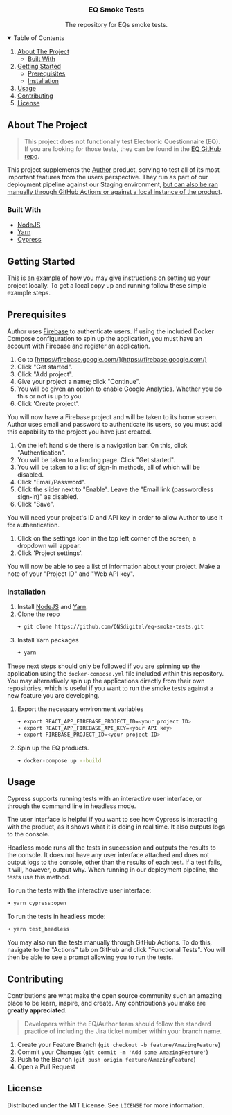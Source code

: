 <!--
*** Thanks for checking out the Best-README-Template. If you have a suggestion
*** that would make this better, please fork the repo and create a pull request
*** or simply open an issue with the tag "enhancement".
*** Thanks again! Now go create something AMAZING! :D
-->

<!-- PROJECT LOGO -->

<h3 align="center">EQ Smoke Tests</h3>

<p align="center">The repository for EQs smoke tests.</p>



<!-- TABLE OF CONTENTS -->
<details open="open">
  <summary>Table of Contents</summary>
  <ol>
    <li>
      <a href="#about-the-project">About The Project</a>
      <ul>
        <li><a href="#built-with">Built With</a></li>
      </ul>
    </li>
    <li>
      <a href="#getting-started">Getting Started</a>
      <ul>
        <li><a href="#prerequisites">Prerequisites</a></li>
        <li><a href="#installation">Installation</a></li>
      </ul>
    </li>
    <li><a href="#usage">Usage</a></li>
    <li><a href="#contributing">Contributing</a></li>
    <li><a href="#license">License</a></li>
  </ol>
</details>



<!-- ABOUT THE PROJECT -->
## About The Project

> This project does not functionally test Electronic Questionnaire (EQ). If you are looking for those tests, they can be found in the [EQ GitHub repo](https://github.com/ONSdigital/eq-survey-runner).

This project supplements the [Author](https://github.com/ONSdigital/eq-author-app#eq-author) product, serving to test all of its most important features from the users perspective. They run as part of our deployment pipeline against our Staging environment, [but can also be ran manually through GitHub Actions or against a local instance of the product](#usage).

### Built With

* [NodeJS](https://nodejs.org/en/)
* [Yarn](https://yarnpkg.com/)
* [Cypress](https://www.cypress.io/)

<!-- GETTING STARTED -->
## Getting Started

This is an example of how you may give instructions on setting up your project locally.
To get a local copy up and running follow these simple example steps.

## Prerequisites

Author uses [Firebase](https://firebase.google.com/) to authenticate users. If using the included Docker Compose configuration to spin up the application, you must have an account with Firebase and register an application.

1. Go to [https://firebase.google.com/](https://firebase.google.com/)
2. Click "Get started".
3. Click "Add project".
4. Give your project a name; click "Continue".
5. You will be given an option to enable Google Analytics. Whether you do this or not is up to you.
6. Click 'Create project'.

You will now have a Firebase project and will be taken to its home screen. Author uses email and password to authenticate its users, so you must add this capability to the project you have just created.

1. On the left hand side there is a navigation bar. On this, click "Authentication".
2. You will be taken to a landing page. Click "Get started".
3. You will be taken to a list of sign-in methods, all of which will be disabled.
4. Click "Email/Password".
5. Click the slider next to "Enable". Leave the "Email link (passwordless sign-in)" as disabled.
6. Click "Save".

You will need your project's ID and API key in order to allow Author to use it for authentication.

1. Click on the settings icon in the top left corner of the screen; a dropdown will appear.
2. Click 'Project settings'.

You will now be able to see a list of information about your project. Make a note of your "Project ID" and "Web API key".

### Installation

1. Install [NodeJS](https://nodejs.org/en/) and [Yarn](https://yarnpkg.com/).
2. Clone the repo
   ```sh
   ➜ git clone https://github.com/ONSdigital/eq-smoke-tests.git
   ```
3. Install Yarn packages
   ```sh
   ➜ yarn
   ```

These next steps should only be followed if you are spinning up the application using the `docker-compose.yml` file included within this repository. You may alternatively spin up the applications directly from their own repositories, which is useful if you want to run the smoke tests against a new feature you are developing.

1. Export the necessary environment variables
   ```sh
   ➜ export REACT_APP_FIREBASE_PROJECT_ID=<your project ID>
   ➜ export REACT_APP_FIREBASE_API_KEY=<your API key>
   ➜ export FIREBASE_PROJECT_ID=<your project ID>
   ```
2. Spin up the EQ products.
   ```sh
   ➜ docker-compose up --build
   ```


<!-- USAGE EXAMPLES -->
## Usage

Cypress supports running tests with an interactive user interface, or through the command line in headless mode. 

The user interface is helpful if you want to see how Cypress is interacting with the product, as it shows what it is doing in real time. It also outputs logs to the console.

Headless mode runs all the tests in succession and outputs the results to the console. It does not have any user interface attached and does not output logs to the console, other than the results of each test. If a test fails, it will, however, output why. When running in our deployment pipeline, the tests use this method.

To run the tests with the interactive user interface:

   ```sh
   ➜ yarn cypress:open
   ```

To run the tests in headless mode:

   ```sh
   ➜ yarn test_headless
   ```

You may also run the tests manually through GitHub Actions. To do this, navigate to the "Actions" tab on GitHub and click "Functional Tests". You will then be able to see a prompt allowing you to run the tests.

<!-- CONTRIBUTING -->
## Contributing

Contributions are what make the open source community such an amazing place to be learn, inspire, and create. Any contributions you make are **greatly appreciated**.

> Developers within the EQ/Author team should follow the standard practice of including the Jira ticket number within your branch name.

1. Create your Feature Branch (`git checkout -b feature/AmazingFeature`)
2. Commit your Changes (`git commit -m 'Add some AmazingFeature'`)
3. Push to the Branch (`git push origin feature/AmazingFeature`)
4. Open a Pull Request

<!-- LICENSE -->
## License

Distributed under the MIT License. See `LICENSE` for more information.